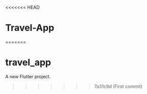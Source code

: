 <<<<<<< HEAD
# Travel-App
=======
# travel_app

A new Flutter project.
>>>>>>> 7a31c9d (First commit)

